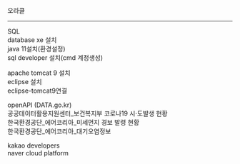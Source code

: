 오라클 <hr/>
SQL <br />
database xe 설치 <br/>
java 11설치(환경설정) <br/>
sql developer 설치(cmd 계정생성) <br/>

apache tomcat 9 설치 <br/>
eclipse 설치 <br/>
eclipse-tomcat9연결 <br/>

openAPI (DATA.go.kr) <br/>
공공데이터활용지원센터_보건복지부 코로나19 시·도발생 현황 <br/>
한국환경공단_에어코리아_미세먼지 경보 발령 현황 <br/>
한국환경공단_에어코리아_대기오염정보 <br/>

kakao developers <br/>
naver cloud platform <br/>
